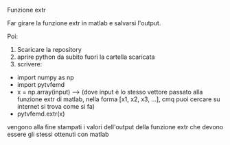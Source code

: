 Funzione extr

Far girare la funzione extr in matlab e salvarsi l'output.

Poi:
1. Scaricare la repository
2. aprire python da subito fuori la cartella scaricata
3. scrivere:
- import numpy as np
- import pytvfemd
- x = np.array(input)  --> (dove input è lo stesso vettore passato alla funzione extr di matlab, nella forma [x1, x2, x3, ...], cmq puoi cercare su internet si trova come si fa)
- pytvfemd.extr(x)

vengono alla fine stampati i valori dell'output della funzione extr che devono essere gli stessi ottenuti con matlab

